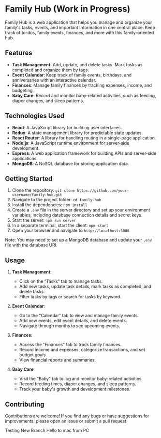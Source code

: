 # Family Hub (Work in Progress)

Family Hub is a web application that helps you manage and organize your family's tasks, events, and important information in one central place. Keep track of to-dos, family events, finances, and more with this family-oriented hub.

## Features

- **Task Management**: Add, update, and delete tasks. Mark tasks as completed and organize them by tags.
- **Event Calendar**: Keep track of family events, birthdays, and anniversaries with an interactive calendar.
- **Finances**: Manage family finances by tracking expenses, income, and budgeting.
- **Baby Care**: Record and monitor baby-related activities, such as feeding, diaper changes, and sleep patterns.

## Technologies Used

- **React**: A JavaScript library for building user interfaces.
- **Redux**: A state management library for predictable state updates.
- **React Router**: A library for handling routing in a single-page application.
- **Node.js**: A JavaScript runtime environment for server-side development.
- **Express**: A web application framework for building APIs and server-side applications.
- **MongoDB**: A NoSQL database for storing application data.

## Getting Started

1. Clone the repository: `git clone https://github.com/your-username/family-hub.git`
2. Navigate to the project folder: `cd family-hub`
3. Install the dependencies: `npm install`
4. Create a `.env` file in the server directory and set up your environment variables, including database connection details and secret keys.
5. Start the server: `npm run server`
6. In a separate terminal, start the client: `npm start`
7. Open your browser and navigate to `http://localhost:3000`

Note: You may need to set up a MongoDB database and update your `.env` file with the database URI.

## Usage

1. **Task Management**:
   - Click on the "Tasks" tab to manage tasks.
   - Add new tasks, update task details, mark tasks as completed, and delete tasks.
   - Filter tasks by tags or search for tasks by keyword.

2. **Event Calendar**:
   - Go to the "Calendar" tab to view and manage family events.
   - Add new events, edit event details, and delete events.
   - Navigate through months to see upcoming events.

3. **Finances**:
   - Access the "Finances" tab to track family finances.
   - Record income and expenses, categorize transactions, and set budget goals.
   - View financial reports and summaries.

4. **Baby Care**:
   - Visit the "Baby" tab to log and monitor baby-related activities.
   - Record feeding times, diaper changes, and sleep patterns.
   - Track your baby's growth and development milestones.

## Contributing

Contributions are welcome! If you find any bugs or have suggestions for improvements, please open an issue or submit a pull request.

Testing New Branch Hello to mac from PC